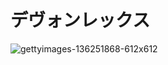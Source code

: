 
# デヴォンレックス

![gettyimages-136251868-612x612](https://user-images.githubusercontent.com/1782095/82811919-d7d81100-9ecc-11ea-81d2-d8d8ca734a2b.jpg)





